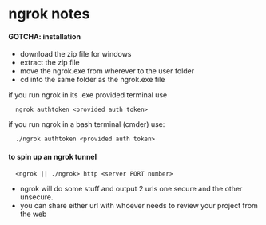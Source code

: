 # ngrok notes

#### GOTCHA: installation
- download the zip file for windows
- extract the zip file
- move the ngrok.exe from wherever to the user folder
- cd into the same folder as the ngrok.exe file

if you run ngrok in its .exe provided terminal use

```
  ngrok authtoken <provided auth token>
```

if you run ngrok in a bash terminal (cmder) use:

```
  ./ngrok authtoken <provided auth token>
```
#### to spin up an ngrok tunnel

```
  <ngrok || ./ngrok> http <server PORT number>
```

- ngrok will do some stuff and output 2 urls one secure and the other unsecure.
- you can share either url with whoever needs to review your project from the web